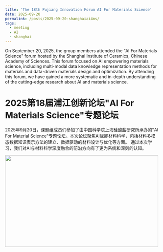 ```yaml
---
title: 'The 18th Pujiang Innovation Forum AI For Materials Science'
date: 2025-09-20
permalink: /posts/2025-09-20-shanghaiai4ms/
tags:
  - meeting
  - AI
  - shanghai
---
```


On September 20, 2025, the group members attended the "AI For Materials Science" forum hosted by the Shanghai Institute of Ceramics, Chinese Academy of Sciences. 
This forum focused on AI empowering materials science, including multi-modal data knowledge representation methods for materials and data-driven materials design and optimization. 
By attending this forum, we have gained a more systematic and in-depth understanding of the cutting-edge research about AI and materials science.


2025第18届浦江创新论坛"AI For Materials Science"专题论坛
======

2025年9月20日，课题组成员们参加了由中国科学院上海硅酸盐研究所承办的"AI For Material Science"专题论坛。本次论坛聚焦AI赋能材料科学，包括材料多模态数据知识表示方法的建立、数据驱动的材料设计与优化等方面。 
通过本次学习，我们对AI与材料科学深度融合的前沿方向有了更为系统和深刻的认知。

<image align="left" width="500" height="300" src="/images/news/20509ai4ms.jpg"></image>